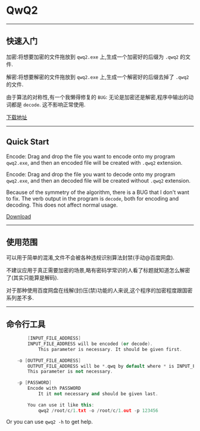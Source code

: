 # QwQ2
---
快速入门
---
加密:将想要加密的文件拖放到 `qwq2.exe` 上,生成一个加密好的后缀为 `.qwq2` 的文件.

解密:将想要解密的文件拖放到 `qwq2.exe` 上,生成一个解密好的后缀去掉了 `.qwq2` 的文件.

由于算法的对称性,有一个我懒得修复的 `BUG`: 无论是加密还是解密,程序中输出的动词都是 `decode`. 这不影响正常使用.

[下载地址](https://github.com/userElaina/naive-confuse/releases/download/0.0.3/qwq2.exe)

---
Quick Start
---
Encode: Drag and drop the file you want to encode onto my program `qwq2.exe`, and then an encoded file will be created with `.qwq2` extension.

Encode: Drag and drop the file you want to decode onto my program `qwq2.exe`, and then an decoded file will be created without `.qwq2` extension.

Because of the symmetry of the algorithm, there is a BUG that I don't want to fix. The verb output in the program is `decode`, both for encoding and decoding. This does not affect normal usage.

[Download](https://github.com/userElaina/naive-confuse/releases/download/0.0.3/qwq2.exe)

---
使用范围
---
可以用于简单的混淆,文件不会被各种违规识别算法封禁(手动@百度网盘).

不建议应用于真正需要加密的场景,略有密码学常识的人看了标题就知道怎么解密了(其实只能算是解码).

对于那种使用百度网盘在线解(封)压(禁)功能的人来说,这个程序的加密程度跟国密系列差不多.

---
命令行工具
---
```cpp
    	[INPUT_FILE_ADDRESS]
		INPUT_FILE_ADDRESS will be encoded (or decode).
    		This parameter is necessary. It should be given first.
	
	-o [OUTPUT_FILE_ADDRESS]
		OUTPUT_FILE_ADDRESS will be *.qwq by default where * is INPUT_FILE_ADDRESS.
		This parameter is not necessary.
	
	-p [PASSWORD]
		Encode with PASSWORD
    		It it not necessary and should be given last.
	
    	You can use it like this:
    		qwq2 /root/c/1.txt -o /root/c/1.out -p 123456
```
Or you can use `qwq2 -h` to get help.
      
